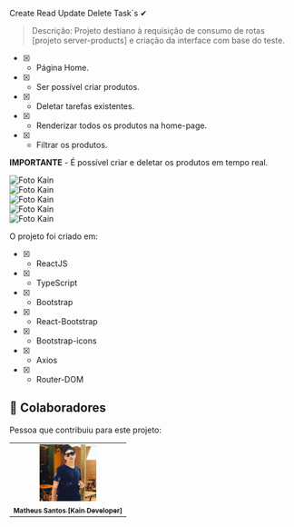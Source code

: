 Create Read Update Delete Task´s ✔<br>

> Descrição:
Projeto destiano à requisição de consumo de rotas [projeto server-products] e criação da interface com base do teste.

- [x] - Página Home.
- [x] - Ser possível criar produtos.
- [x] - Deletar tarefas existentes.
- [x] - Renderizar todos os produtos na home-page.
- [x] - Filtrar os produtos.

**IMPORTANTE** - É possível criar e deletar os produtos em tempo real.

<img src="./src/assets/home-page.PNG" alt="Foto Kain"/><br>
<img src="./src/assets/new-task.PNG" alt="Foto Kain"/><br>
<img src="./src/assets/edit-task.PNG" alt="Foto Kain"/><br>
<img src="./src/assets/delete-task.PNG" alt="Foto Kain"/><br>
<img src="./src/assets/painel-task.PNG" alt="Foto Kain"/><br>

O projeto foi criado em:

- [x] - ReactJS
- [x] - TypeScript
- [x] - Bootstrap
- [x] - React-Bootstrap
- [x] - Bootstrap-icons
- [x] - Axios
- [x] - Router-DOM

## 🤝 Colaboradores

Pessoa que contribuiu para este projeto:

<table>
  <tr>
    <td align="center">
      <a href="https://kain-prog.github.io/kain">
        <img src="./src/assets/kain perfil 2 branco azul.jpeg" width="100px;" alt="Foto Kain"/><br>
        <sub>
          <b>Matheus Santos [Kain Developer]</b>
        </sub>
      </a>
    </td>
  </tr>
</table>